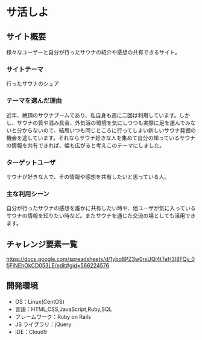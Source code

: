 # サ活しよ

## サイト概要

様々なユーザーと自分が行ったサウナの紹介や感想の共有できるサイト。

### サイトテーマ

行ったサウナのシェア

### テーマを選んだ理由

近年、絶頂のサウナブームであり、私自身も週に二回は利用しています。しかし、サウナの質や混み具合、外気浴の環境を気にしつつも実際に足を運んでみないと分からないので、結局いつも同じところに行ってしまい新しいサウナ発掘の機会を逃しています。それならサウナ好きな人を集めて自分の知っているサウナの情報を共有できれば、幅も広がると考えこのテーマにしました。

### ターゲットユーザ

サウナが好きな人で、その情報や感想を共有したいと思っている人。

### 主な利用シーン

自分が行ったサウナの感想を誰かに共有したい時や、他ユーザが気に入っているサウナの情報を知りたい時など。またサウナを通じた交流の場としても活用できます。

## チャレンジ要素一覧

https://docs.google.com/spreadsheets/d/1ybq8PZ3w0rsUQl4tTeH3I8FQv_0fjFjNEhOkCD053LE/edit#gid=566224576

## 開発環境

- OS：Linux(CentOS)
- 言語：HTML,CSS,JavaScript,Ruby,SQL
- フレームワーク：Ruby on Rails
- JS ライブラリ：jQuery
- IDE：Cloud9
